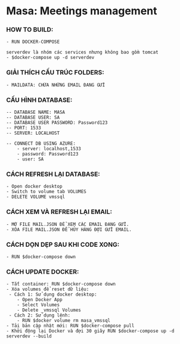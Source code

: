 # Masa: Meetings management

### HOW TO BUILD:
	- RUN DOCKER-COMPOSE

	serverdev là nhóm các services nhưng không bao gồm tomcat
	- $docker-compose up -d serverdev

### GIẢI THÍCH CẤU TRÚC FOLDERS:
	- MAILDATA: CHỨA NHỮNG EMAIL ĐANG GỬI

### CẤU HÌNH DATABASE:

	-- DATABASE NAME: MASA
	-- DATABASE USER: SA
	-- DATABASE USER PASSWORD: Password123
	-- PORT: 1533
	-- SERVER: LOCALHOST

	-- CONNECT DB USING AZURE:
		- server: localhost,1533
		- password: Password123
		- user: SA

### CÁCH REFRESH LẠI DATABASE:
	- Open docker desktop
	- Switch to volume tab VOLUMES
	- DELETE VOLUME vmssql

### CÁCH XEM VÀ REFRESH LẠI EMAIL:
	- MỞ FILE MAIL.JSON ĐỂ XEM CÁC EMAIL ĐANG GỬI.
	- XÓA FILE MAIL.JSON ĐỂ HỦY HÀNG ĐỢI GỬI EMAIL.

### CÁCH DỌN DẸP SAU KHI CODE XONG:
	- RUN $docker-compose down
	
### CÁCH UPDATE DOCKER:
	- Tắt container: RUN $docker-compose down
	- Xóa volumes để reset dữ liệu: 
	 - Cách 1: Sử dụng docker desktop:
		- Open Docker App
		- Select Volumes
		- Delete _vmssql Volumes
	 - Cách 2: Sử dụng lệnh:
	 	- RUN $docker volume rm masa_vmssql
	- Tải bản cập nhật mới: RUN $docker-compose pull
	- Khởi động lại Docker và đợi 30 giây RUN $docker-compose up -d serverdev --build
